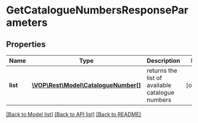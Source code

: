 # GetCatalogueNumbersResponseParameters

## Properties
Name | Type | Description | Notes
------------ | ------------- | ------------- | -------------
**list** | [**\VOP\Rest\Model\CatalogueNumber[]**](CatalogueNumber.md) | returns the list of available catalogue numbers | [optional] 

[[Back to Model list]](../../README.md#documentation-for-models) [[Back to API list]](../../README.md#documentation-for-api-endpoints) [[Back to README]](../../README.md)

